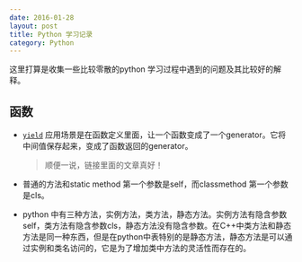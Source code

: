 ```yaml
---
date: 2016-01-28
layout: post
title: Python 学习记录
category: Python
---
```


这里打算是收集一些比较零散的python 学习过程中遇到的问题及其比较好的解释。



## 函数

* [`yield`](http://www.ibm.com/developerworks/cn/opensource/os-cn-python-yield/) 应用场景是在函数定义里面，让一个函数变成了一个generator。它将中间值保存起来，变成了函数返回的generator。
  
  > 顺便一说，链接里面的文章真好！
  
* 普通的方法和static method 第一个参数是self，而classmethod 第一个参数是cls。
  
* python 中有三种方法，实例方法，类方法，静态方法。实例方法有隐含参数self，类方法有隐含参数cls，静态方法没有隐含参数。在C++中类方法和静态方法是同一种东西，但是在python中表特别的是静态方法，静态方法是可以通过实例和类名访问的，它是为了增加类中方法的灵活性而存在的。
  
  ​